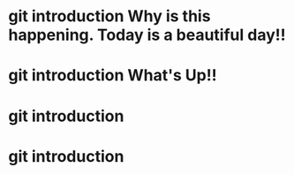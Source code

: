 # git introduction Why is this happening. Today is a beautiful day!!
# git introduction What's Up!!
# git introduction 
# git introduction
